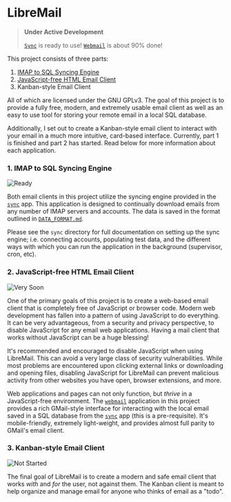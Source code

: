 # LibreMail

> **Under Active Development**
>
> [`Sync`](sync) is ready to use! [`Webmail`](webmail) is about 90% done!

This project consists of three parts:

1. [IMAP to SQL Syncing Engine](#1-imap-to-sql-syncing-engine)
2. [JavaScript-free HTML Email Client](#2-javascript-free-html-email-client)
3. Kanban-style Email Client

All of which are licensed under the GNU GPLv3. The goal of this project is to
provide a fully free, modern, and extremely usable email client as well as an
easy to use tool for storing your remote email in a local SQL database.

Additionally, I set out to create a Kanban-style email client to interact with
your email in a much more intuitive, card-based interface. Currently, part 1 is
finished and part 2 has started. Read below for more information about each
application.

### 1. IMAP to SQL Syncing Engine

![Ready](https://img.shields.io/badge/status-ready-brightgreen.svg?style=flat-square)

Both email clients in this project utilize the syncing engine provided in the
[`sync`](sync) app. This application is designed to continually download emails
from any number of IMAP servers and accounts. The data is saved in the format
outlined in [`DATA_FORMAT.md`](docs/DATA_FORMAT.md).

Please see the `sync` directory for full documentation on setting up the sync
engine; i.e. connecting accounts, populating test data, and the different ways
with which you can run the application in the background (supervisor, cron,
etc).

### 2. JavaScript-free HTML Email Client

![Very Soon](https://img.shields.io/badge/status-very%20soon-green.svg?style=flat-square)

One of the primary goals of this project is to create a web-based email client
that is completely free of JavaScript or browser code. Modern web development
has fallen into a pattern of using JavaScript to do everything. It can be very
advantageous, from a security and privacy perspective, to disable JavaScript for
any email web applications. Having a mail client that works without JavaScript
can be a huge blessing!

It's recommended and encouraged to disable JavaScript when using LibreMail. This
can avoid a very large class of security vulnerabilities. While most problems
are encountered upon clicking external links or downloading and opening files,
disabling JavaScript for LibreMail can prevent malicious activity from other
websites you have open, browser extensions, and more.

Web applications and pages can not only function, but _thrive_ in a
JavaScript-free environment. The [`webmail`](webmail) application in this
project provides a rich GMail-style interface for interacting with the local
email saved in a SQL database from the [`sync`](sync) app (this is a
pre-requisite). It's mobile-friendly, extremely light-weight, and provides
almost full parity to GMail's email client.

### 3. Kanban-style Email Client

![Not Started](https://img.shields.io/badge/status-not%20started-lightgrey.svg?style=flat-square)

The final goal of LibreMail is to create a modern and safe email client that
works _with_ and _for_ the user, not against them. The Kanban client is meant to
help organize and manage email for anyone who thinks of email as a "todo".
